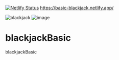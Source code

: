 [![Netlify Status](https://api.netlify.com/api/v1/badges/883c5fcb-8df0-488d-9a96-41509fb7da76/deploy-status)](https://app.netlify.com/sites/basic-blackjack/deploys)
https://basic-blackjack.netlify.app/

![blackjack](https://user-images.githubusercontent.com/74496368/204286676-efbdc08c-9e00-4e45-b9af-699bc5251e57.png)
![image](https://user-images.githubusercontent.com/74496368/204314950-bd603fc1-b185-4483-bf8d-9862744094c1.png)


# blackjackBasic
blackjackBasic
